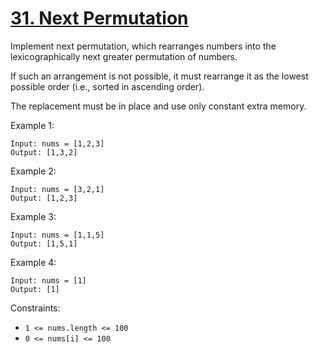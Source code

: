 [31. Next Permutation](https://leetcode.com/problems/next-permutation/)
======================

Implement next permutation, which rearranges numbers into the
lexicographically next greater permutation of numbers.

If such an arrangement is not possible, it must rearrange it as
the lowest possible order (i.e., sorted in ascending order).

The replacement must be in place and use only constant extra memory.

Example 1:
```
Input: nums = [1,2,3]
Output: [1,3,2]
```

Example 2:
```
Input: nums = [3,2,1]
Output: [1,2,3]
```

Example 3:
```
Input: nums = [1,1,5]
Output: [1,5,1]
```

Example 4:
```
Input: nums = [1]
Output: [1]
```

Constraints:
 - `1 <= nums.length <= 100`
 - `0 <= nums[i] <= 100`
